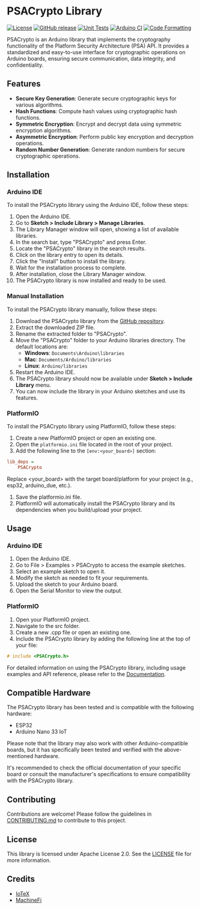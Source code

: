 # PSACrypto Library

[![License](https://img.shields.io/badge/license-Apache%202.0-blue.svg)](LICENSE)
[![GitHub release](https://img.shields.io/github/release/machinefi/psa-crypto.svg)](https://github.com/machinefi/psa-crypto/releases)
[![Unit Tests](https://github.com/machinefi/psa-crypto/workflows/Run%20unit%20tests/badge.svg)](https://github.com/machinefi/psa-crypto/actions/workflows/ci.yml)
[![Arduino CI](https://github.com/machinefi/psa-crypto/workflows/Arduino%20CI/badge.svg)](https://github.com/machinefi/psa-crypto/actions/workflows/arduino-ci.yml)
[![Code Formatting](https://github.com/machinefi/psa-crypto/workflows/Code%20formatting/badge.svg)](https://github.com/machinefi/psa-crypto/actions/workflows/code-formatting.yml)


PSACrypto is an Arduino library that implements the cryptography functionality of the Platform Security Architecture (PSA) API. It provides a standardized and easy-to-use interface for cryptographic operations on Arduino boards, ensuring secure communication, data integrity, and confidentiality.

## Features

- **Secure Key Generation**: Generate secure cryptographic keys for various algorithms.
- **Hash Functions**: Compute hash values using cryptographic hash functions.
- **Symmetric Encryption**: Encrypt and decrypt data using symmetric encryption algorithms.
- **Asymmetric Encryption**: Perform public key encryption and decryption operations.
- **Random Number Generation**: Generate random numbers for secure cryptographic operations.

## Installation

### Arduino IDE

To install the PSACrypto library using the Arduino IDE, follow these steps:

1. Open the Arduino IDE.
2. Go to **Sketch > Include Library > Manage Libraries**.
3. The Library Manager window will open, showing a list of available libraries.
4. In the search bar, type "PSACrypto" and press Enter.
5. Locate the "PSACrypto" library in the search results.
6. Click on the library entry to open its details.
7. Click the "Install" button to install the library.
8. Wait for the installation process to complete.
9. After installation, close the Library Manager window.
10. The PSACrypto library is now installed and ready to be used.

### Manual Installation

To install the PSACrypto library manually, follow these steps:

1. Download the PSACrypto library from the [GitHub repository](https://github.com/machinefi/psa-crypto).
2. Extract the downloaded ZIP file.
3. Rename the extracted folder to "PSACrypto".
4. Move the "PSACrypto" folder to your Arduino libraries directory. The default locations are:
   - **Windows**: `Documents\Arduino\libraries`
   - **Mac**: `Documents/Arduino/libraries`
   - **Linux**: `Arduino/libraries`
5. Restart the Arduino IDE.
6. The PSACrypto library should now be available under **Sketch > Include Library** menu.
7. You can now include the library in your Arduino sketches and use its features.

### PlatformIO

To install the PSACrypto library using PlatformIO, follow these steps:

1. Create a new PlatformIO project or open an existing one.
2. Open the `platformio.ini` file located in the root of your project.
3. Add the following line to the `[env:<your_board>]` section:

```ini
lib_deps =
    PSACrypto
```

Replace <your_board> with the target board/platform for your project (e.g., esp32, arduino_due, etc.).

1. Save the platformio.ini file.
2. PlatformIO will automatically install the PSACrypto library and its dependencies when you build/upload your project.

## Usage

### Arduino IDE

1. Open the Arduino IDE.
2. Go to File > Examples > PSACrypto to access the example sketches.
3. Select an example sketch to open it.
4. Modify the sketch as needed to fit your requirements.
5. Upload the sketch to your Arduino board.
6. Open the Serial Monitor to view the output.

### PlatformIO

1. Open your PlatformIO project.
2. Navigate to the src folder.
3. Create a new .cpp file or open an existing one.
4. Include the PSACrypto library by adding the following line at the top of your file:

```c++
# include <PSACrypto.h>
```

For detailed information on using the PSACrypto library, including usage examples and API reference, please refer to the [Documentation](docs/).

## Compatible Hardware

The PSACrypto library has been tested and is compatible with the following hardware:

- ESP32
- Arduino Nano 33 IoT

Please note that the library may also work with other Arduino-compatible boards, but it has specifically been tested and verified with the above-mentioned hardware.

It's recommended to check the official documentation of your specific board or consult the manufacturer's specifications to ensure compatibility with the PSACrypto library.

## Contributing

Contributions are welcome! Please follow the guidelines in [CONTRIBUTING.md](CONTRIBUTING.md) to contribute to this project.

## License

This library is licensed under Apache License 2.0. See the [LICENSE](LICENSE) file for more information.

## Credits

- [IoTeX](https://iotex.io/)
- [MachineFi](https://github.com/machinefi/)

